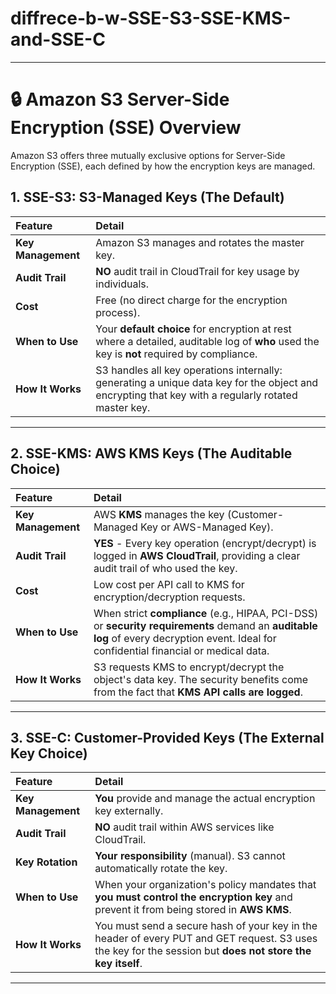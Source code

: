 # diffrece-b-w-SSE-S3-SSE-KMS-and-SSE-C

***

# 🔒 Amazon S3 Server-Side Encryption (SSE) Overview

Amazon S3 offers three mutually exclusive options for Server-Side Encryption (SSE), each defined by how the encryption keys are managed.

## 1. SSE-S3: S3-Managed Keys (The Default)

| Feature | Detail |
| :--- | :--- |
| **Key Management** | Amazon S3 manages and rotates the master key. |
| **Audit Trail** | **NO** audit trail in CloudTrail for key usage by individuals. |
| **Cost** | Free (no direct charge for the encryption process). |
| **When to Use** | Your **default choice** for encryption at rest where a detailed, auditable log of **who** used the key is **not** required by compliance. |
| **How It Works** | S3 handles all key operations internally: generating a unique data key for the object and encrypting that key with a regularly rotated master key. |

---

## 2. SSE-KMS: AWS KMS Keys (The Auditable Choice)

| Feature | Detail |
| :--- | :--- |
| **Key Management** | AWS **KMS** manages the key (Customer-Managed Key or AWS-Managed Key). |
| **Audit Trail** | **YES** - Every key operation (encrypt/decrypt) is logged in **AWS CloudTrail**, providing a clear audit trail of who used the key. |
| **Cost** | Low cost per API call to KMS for encryption/decryption requests. |
| **When to Use** | When strict **compliance** (e.g., HIPAA, PCI-DSS) or **security requirements** demand an **auditable log** of every decryption event. Ideal for confidential financial or medical data. |
| **How It Works** | S3 requests KMS to encrypt/decrypt the object's data key. The security benefits come from the fact that **KMS API calls are logged**. |

---

## 3. SSE-C: Customer-Provided Keys (The External Key Choice)

| Feature | Detail |
| :--- | :--- |
| **Key Management** | **You** provide and manage the actual encryption key externally. |
| **Audit Trail** | **NO** audit trail within AWS services like CloudTrail. |
| **Key Rotation** | **Your responsibility** (manual). S3 cannot automatically rotate the key. |
| **When to Use** | When your organization's policy mandates that **you must control the encryption key** and prevent it from being stored in **AWS KMS**. |
| **How It Works** | You must send a secure hash of your key in the header of every PUT and GET request. S3 uses the key for the session but **does not store the key itself**. |

***
